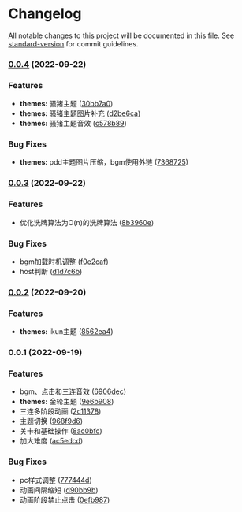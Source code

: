 # Changelog

All notable changes to this project will be documented in this file. See [standard-version](https://github.com/conventional-changelog/standard-version) for commit guidelines.

### [0.0.4](https://github.com/StreakingMan/solvable-sheep-game/compare/v0.0.3...v0.0.4) (2022-09-22)


### Features

* **themes:** 骚猪主题 ([30bb7a0](https://github.com/StreakingMan/solvable-sheep-game/commit/30bb7a0277bfe83b9c6493b4fa98fa7baabcf06a))
* **themes:** 骚猪主题图片补充 ([d2be6ca](https://github.com/StreakingMan/solvable-sheep-game/commit/d2be6ca8a5223745029bcfccf54109056a007844))
* **themes:** 骚猪主题音效 ([c578b89](https://github.com/StreakingMan/solvable-sheep-game/commit/c578b897031b2b5dbcbda0fb5c2c38804636b50c))


### Bug Fixes

* **themes:** pdd主题图片压缩，bgm使用外链 ([7368725](https://github.com/StreakingMan/solvable-sheep-game/commit/7368725b5217705a780461d79e3eaf5340e9ebba))

### [0.0.3](https://github.com/StreakingMan/solvable-sheep-game/compare/v0.0.2...v0.0.3) (2022-09-22)


### Features

* 优化洗牌算法为O(n)的洗牌算法 ([8b3960e](https://github.com/StreakingMan/solvable-sheep-game/commit/8b3960e9762441246de2320252aceca505076e2c))


### Bug Fixes

* bgm加载时机调整 ([f0e2caf](https://github.com/StreakingMan/solvable-sheep-game/commit/f0e2caf7a7124981eef6bc4ff9ed7b459893c102))
* host判断 ([d1d7c6b](https://github.com/StreakingMan/solvable-sheep-game/commit/d1d7c6b2f06e3d67a4edf6cabc14a3fa419d5d93))

### [0.0.2](https://github.com/StreakingMan/solvable-sheep-game/compare/v0.0.1...v0.0.2) (2022-09-20)


### Features

* **themes:** ikun主题 ([8562ea4](https://github.com/StreakingMan/solvable-sheep-game/commit/8562ea4761e5d0d66c69de060d15664e1a582b99))

### 0.0.1 (2022-09-19)


### Features

* bgm、点击和三连音效 ([6906dec](https://github.com/StreakingMan/solvable-sheep-game/commit/6906dec65e5156280b189fa9ac367d10fca48cf9))
* **themes:** 金轮主题 ([9e6b908](https://github.com/StreakingMan/solvable-sheep-game/commit/9e6b9080e0d3f9c72d55391c078aa341d53df547))
* 三连多阶段动画 ([2c11378](https://github.com/StreakingMan/solvable-sheep-game/commit/2c113785fda9e6f8ba0acc0a794f0089f8acf9f5))
* 主题切换 ([968f9d6](https://github.com/StreakingMan/solvable-sheep-game/commit/968f9d6c3999f9a2845d658e5d5077694d129401))
* 关卡和基础操作 ([8ac0bfc](https://github.com/StreakingMan/solvable-sheep-game/commit/8ac0bfc592bfd799da12ec03211e40a37e0f77a5))
* 加大难度 ([ac5edcd](https://github.com/StreakingMan/solvable-sheep-game/commit/ac5edcd6aef1e75c63b1e28f4043c6ef946d17cb))


### Bug Fixes

* pc样式调整 ([777444d](https://github.com/StreakingMan/solvable-sheep-game/commit/777444d2cb2edc31b8bb96f96a655d6625f4ba59))
* 动画间隔缩短 ([d90bb9b](https://github.com/StreakingMan/solvable-sheep-game/commit/d90bb9b7172ea14f659a946e55f6f7158e6f30e1))
* 动画阶段禁止点击 ([0efb987](https://github.com/StreakingMan/solvable-sheep-game/commit/0efb987e0d065d5bd2274909ccfa82290ed5247c))
